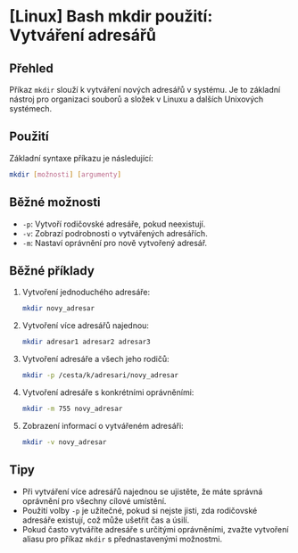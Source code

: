 # [Linux] Bash mkdir použití: Vytváření adresářů

## Přehled
Příkaz `mkdir` slouží k vytváření nových adresářů v systému. Je to základní nástroj pro organizaci souborů a složek v Linuxu a dalších Unixových systémech.

## Použití
Základní syntaxe příkazu je následující:

```bash
mkdir [možnosti] [argumenty]
```

## Běžné možnosti
- `-p`: Vytvoří rodičovské adresáře, pokud neexistují.
- `-v`: Zobrazí podrobnosti o vytvářených adresářích.
- `-m`: Nastaví oprávnění pro nově vytvořený adresář.

## Běžné příklady
1. Vytvoření jednoduchého adresáře:
   ```bash
   mkdir novy_adresar
   ```

2. Vytvoření více adresářů najednou:
   ```bash
   mkdir adresar1 adresar2 adresar3
   ```

3. Vytvoření adresáře a všech jeho rodičů:
   ```bash
   mkdir -p /cesta/k/adresari/novy_adresar
   ```

4. Vytvoření adresáře s konkrétními oprávněními:
   ```bash
   mkdir -m 755 novy_adresar
   ```

5. Zobrazení informací o vytvářeném adresáři:
   ```bash
   mkdir -v novy_adresar
   ```

## Tipy
- Při vytváření více adresářů najednou se ujistěte, že máte správná oprávnění pro všechny cílové umístění.
- Použití volby `-p` je užitečné, pokud si nejste jisti, zda rodičovské adresáře existují, což může ušetřit čas a úsilí.
- Pokud často vytváříte adresáře s určitými oprávněními, zvažte vytvoření aliasu pro příkaz `mkdir` s přednastavenými možnostmi.